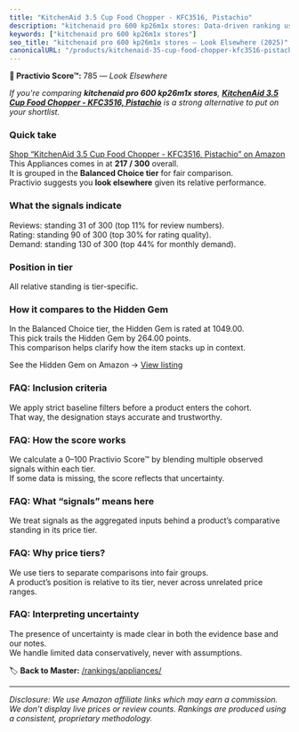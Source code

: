 ```yaml
---
title: "KitchenAid 3.5 Cup Food Chopper - KFC3516, Pistachio"
description: "kitchenaid pro 600 kp26m1x stores: Data-driven ranking using the Practivio Score™. Positioned by quality, value, demand, findability, momentum."
keywords: ["kitchenaid pro 600 kp26m1x stores"]
seo_title: "kitchenaid pro 600 kp26m1x stores — Look Elsewhere (2025)"
canonicalURL: "/products/kitchenaid-35-cup-food-chopper-kfc3516-pistachio-B08GYKZ6RD/"
---
```


**🚫 Practivio Score™:** 785 — _Look Elsewhere_


*If you're comparing **kitchenaid pro 600 kp26m1x stores**, **[KitchenAid 3.5 Cup Food Chopper - KFC3516, Pistachio](https://www.amazon.com/dp/B08GYKZ6RD?tag=practivio-20)** is a strong alternative to put on your shortlist.*
### Quick take
[Shop “KitchenAid 3.5 Cup Food Chopper - KFC3516, Pistachio” on Amazon](https://www.amazon.com/dp/B08GYKZ6RD?tag=practivio-20)
This Appliances comes in at **217 / 300** overall.  
It is grouped in the **Balanced Choice tier** for fair comparison.  
Practivio suggests you **look elsewhere** given its relative performance.

### What the signals indicate
Reviews: standing 31 of 300 (top 11% for review numbers).  
Rating: standing 90 of 300 (top 30% for rating quality).  
Demand: standing 130 of 300 (top 44% for monthly demand).

### Position in tier
All relative standing is tier-specific.

### How it compares to the Hidden Gem
In the Balanced Choice tier, the Hidden Gem is rated at 1049.00.  
This pick trails the Hidden Gem by 264.00 points.  
This comparison helps clarify how the item stacks up in context.  

See the Hidden Gem on Amazon → [View listing](https://www.amazon.com/dp/B01FHOWYA2?tag=practivio-20)

### FAQ: Inclusion criteria
We apply strict baseline filters before a product enters the cohort.  
That way, the designation stays accurate and trustworthy.

### FAQ: How the score works
We calculate a 0–100 Practivio Score™ by blending multiple observed signals within each tier.  
If some data is missing, the score reflects that uncertainty.

### FAQ: What “signals” means here
We treat signals as the aggregated inputs behind a product’s comparative standing in its price tier.

### FAQ: Why price tiers?
We use tiers to separate comparisons into fair groups.  
A product’s position is relative to its tier, never across unrelated price ranges.

### FAQ: Interpreting uncertainty
The presence of uncertainty is made clear in both the evidence base and our notes.  
We handle limited data conservatively, never with assumptions.


🏷️ **Back to Master:** [/rankings/appliances/](/rankings/appliances/)

---
_Disclosure: We use Amazon affiliate links which may earn a commission. We don’t display live prices or review counts. Rankings are produced using a consistent, proprietary methodology._
